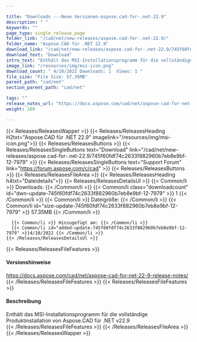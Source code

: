```yaml
---

title: "Downloads ---Neue Versionen-aspose.cad-for-.net-22.9"
description: " "
keywords: ""
page_type: single_release_page
folder_link: "/cad/net/new-releases/aspose.cad-for-.net-22.9/"
folder_name: "Aspose.CAD für .NET 22.9"
download_link: "/cad/net/new-releases/aspose.cad-for-.net-22.9/745f60fdf74c2633f882960b7eb8e9bf-12-7979"
download_text: "Download"
intro_text: "Enthält das MSI-Installationsprogramm für die vollständige Produktinstallation von Aspose.CAD for .NET v22.9"
image_link: "/resources/img/msi-icon.png"
download_count: " 4/10/2022 Downloads: 1  Views: 1 "
file_size: "File Size: 57.35MB"
parent_path: "cad/net"
section_parent_path: "cad/net"

tags: ""
release_notes_url: "https://docs.aspose.com/cad/net/aspose-cad-for-net-22-9-release-notes/"
weight: 189

---
```


{{< Releases/ReleasesWapper >}}
  {{< Releases/ReleasesHeading H2txt="Aspose.CAD für .NET 22.9" imagelink="/resources/img/msi-icon.png">}}
  {{< Releases/ReleasesButtons >}}
    {{< Releases/ReleasesSingleButtons text="Download" link="/cad/net/new-releases/aspose.cad-for-.net-22.9/745f60fdf74c2633f882960b7eb8e9bf-12-7979" >}}
    {{< Releases/ReleasesSingleButtons text="Support Forum" link="https://forum.aspose.com/c/cad" >}}
  {{< Releases/ReleasesButtons >}}
  {{< Releases/ReleasesFileArea >}}
    {{< Releases/ReleasesHeading h4txt="Dateidetails">}}
    {{< Releases/ReleasesDetailsUl >}}
      {{< Common/li >}} Downloads: {{< /Common/li >}}
      {{< Common/li class="downloadcount" id="dwn-update-745f60fdf74c2633f882960b7eb8e9bf-12-7979" >}} 1 {{< /Common/li >}}
      {{< Common/li >}} Dateigröße: {{< /Common/li >}}
      {{< Common/li id="size-update-745f60fdf74c2633f882960b7eb8e9bf-12-7979" >}} 57.35MB {{< /Common/li >}}

      {{< Common/li >}} Hinzugefügt am: {{< /Common/li >}}
      {{< Common/li id="added-update-745f60fdf74c2633f882960b7eb8e9bf-12-7979" >}}4/10/2022 {{< /Common/li >}}
    {{< /Releases/ReleasesDetailsUl >}}

  {{< Releases/ReleasesFileFeatures >}}
      <h4>Versionshinweise</h4><div> <a href='https://docs.aspose.com/cad/net/aspose-cad-for-net-22-9-release-notes/'>https://docs.aspose.com/cad/net/aspose-cad-for-net-22-9-release-notes/</a></div>
  {{< /Releases/ReleasesFileFeatures >}}
  {{< Releases/ReleasesFileFeatures >}}
      <h4>Beschreibung</h4><div class="HTMLDescription"> Enthält das MSI-Installationsprogramm für die vollständige Produktinstallation von Aspose.CAD für .NET v22.9</div>
  {{< /Releases/ReleasesFileFeatures >}}
 {{< /Releases/ReleasesFileArea >}}
{{< /Releases/ReleasesWapper >}}



